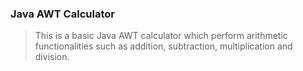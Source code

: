 ### **Java AWT Calculator**

>This is a basic Java AWT calculator which perform arithmetic functionalities such as addition, subtraction, multiplication and division. 

